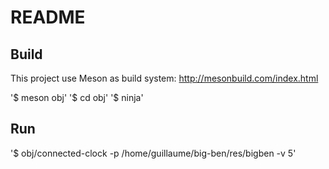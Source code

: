 README
======

Build
-----

This project use Meson as build system: http://mesonbuild.com/index.html

'$ meson obj'
'$ cd obj'
'$ ninja'

Run
---

'$ obj/connected-clock -p /home/guillaume/big-ben/res/bigben -v 5'


